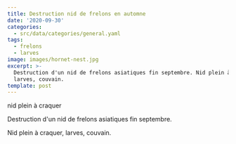 ```yaml
---
title: Destruction nid de frelons en automne
date: '2020-09-30'
categories:
  - src/data/categories/general.yaml
tags:
  - frelons
  - larves
image: images/hornet-nest.jpg
excerpt: >-
  Destruction d'un nid de frelons asiatiques fin septembre. Nid plein à craquer,
  larves, couvain.
template: post
---
```

nid plein à craquer

Destruction d'un nid de frelons asiatiques fin septembre.

Nid plein à craquer, larves, couvain.
